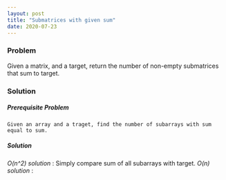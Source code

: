 ```yaml
---
layout: post
title: "Submatrices with given sum"
date: 2020-07-23
---
```


### Problem
Given a matrix, and a target, return the number of non-empty submatrices that sum to target.


### Solution

##### Prerequisite Problem
    Given an array and a traget, find the number of subarrays with sum equal to sum.

##### Solution
_O(n^2) solution_ : Simply compare sum of all subarrays with target.
_O(n) solution_ :


